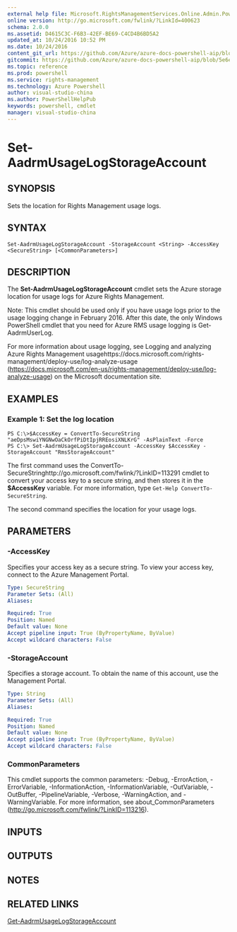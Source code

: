 ```yaml
---
external help file: Microsoft.RightsManagementServices.Online.Admin.PowerShell.dll-Help.xml
online version: http://go.microsoft.com/fwlink/?LinkId=400623
schema: 2.0.0
ms.assetid: D4615C3C-F6B3-42EF-BE69-C4CD4B6BD5A2
updated_at: 10/24/2016 10:52 PM
ms.date: 10/24/2016
content_git_url: https://github.com/Azure/azure-docs-powershell-aip/blob/master/Azure%20Information%20Protection/AADRM%20Module/vlatest/Set-AadrmUsageLogStorageAccount.md
gitcommit: https://github.com/Azure/azure-docs-powershell-aip/blob/5e6ef5e3f1d6768f64c5d14aab4fd3e58b8fa0c3/Azure%20Information%20Protection/AADRM%20Module/vlatest/Set-AadrmUsageLogStorageAccount.md
ms.topic: reference
ms.prod: powershell
ms.service: rights-management
ms.technology: Azure Powershell
author: visual-studio-china
ms.author: PowerShellHelpPub
keywords: powershell, cmdlet
manager: visual-studio-china
---
```


# Set-AadrmUsageLogStorageAccount

## SYNOPSIS
Sets the location for Rights Management usage logs.

## SYNTAX

```
Set-AadrmUsageLogStorageAccount -StorageAccount <String> -AccessKey <SecureString> [<CommonParameters>]
```

## DESCRIPTION
The **Set-AadrmUsageLogStorageAccount** cmdlet sets the Azure storage location for usage logs for Azure Rights Management.

Note: This cmdlet should be used only if you have usage logs prior to the usage logging change in February 2016.
After this date, the only Windows PowerShell cmdlet that you need for Azure RMS usage logging is Get-AadrmUserLog.

For more information about usage logging, see Logging and analyzing Azure Rights Management usagehttps://docs.microsoft.com/rights-management/deploy-use/log-analyze-usage (https://docs.microsoft.com/en-us/rights-management/deploy-use/log-analyze-usage) on the Microsoft documentation site.

## EXAMPLES

### Example 1: Set the log location
```
PS C:\>$AccessKey = ConvertTo-SecureString "aeDpsMswiYNGNwOaCkOrfPiDtIpjRREosiXNLKrG" -AsPlainText -Force
PS C:\> Set-AadrmUsageLogStorageAccount -AccessKey $AccessKey -StorageAccount "RmsStorageAccount"
```

The first command uses the ConvertTo-SecureStringhttp://go.microsoft.com/fwlink/?LinkID=113291 cmdlet to convert your access key to a secure string, and then stores it in the **$AccessKey** variable.
For more information, type `Get-Help ConvertTo-SecureString`.

The second command specifies the location for your usage logs.

## PARAMETERS

### -AccessKey
Specifies your access key as a secure string.
To view your access key, connect to the Azure Management Portal.

```yaml
Type: SecureString
Parameter Sets: (All)
Aliases: 

Required: True
Position: Named
Default value: None
Accept pipeline input: True (ByPropertyName, ByValue)
Accept wildcard characters: False
```

### -StorageAccount
Specifies a storage account.
To obtain the name of this account, use the Management Portal.

```yaml
Type: String
Parameter Sets: (All)
Aliases: 

Required: True
Position: Named
Default value: None
Accept pipeline input: True (ByPropertyName, ByValue)
Accept wildcard characters: False
```

### CommonParameters
This cmdlet supports the common parameters: -Debug, -ErrorAction, -ErrorVariable, -InformationAction, -InformationVariable, -OutVariable, -OutBuffer, -PipelineVariable, -Verbose, -WarningAction, and -WarningVariable. For more information, see about_CommonParameters (http://go.microsoft.com/fwlink/?LinkID=113216).

## INPUTS

## OUTPUTS

## NOTES

## RELATED LINKS

[Get-AadrmUsageLogStorageAccount](./Get-AadrmUsageLogStorageAccount.md)


